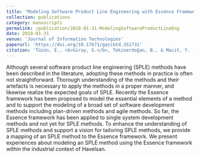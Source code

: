 ```yaml
---
title: "Modeling Software Product Line Engineering with Essence Framework"
collection: publications
category: manuscripts
permalink: /publication/2018-01-31-ModelingSoftwareProductLineEng
date: 2018-01-31
venue: 'Journal of Information Technologies'
paperurl: 'https://doi.org/10.17671/gazibtd.351731'
citation: 'Tüzün, E., <b>Giray, G.</b>, Tekinerdoğan, B., & Macit, Y. (2018). Modeling software product line engineering with essence framework. <i>Journal of Information Technologies</i>, 11(1), 99-109.'
---
```


Although several software product line engineering (SPLE) methods have been described in the literature, adopting these methods in practice is often not straightforward. Thorough understanding of the methods and their artefacts is necessary to apply the methods in a proper manner, and likewise realize the expected goals of SPLE. Recently the Essence framework has been proposed to model the essential elements of a method and to support the modeling of a broad set of software development methods including plan-driven methods and agile methods. So far, the Essence framework has been applied to single system development methods and not yet for SPLE methods. To enhance the understanding of SPLE methods and support a vision for tailoring SPLE methods, we provide a mapping of an SPLE method to the Essence framework. We present experiences about modeling an SPLE method using the Essence framework within the industrial context of Havelsan.
